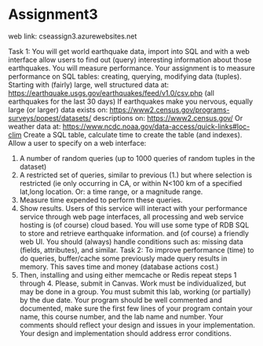 # Assignment3

web link: cseassign3.azurewebsites.net


Task 1: You will get world earthquake data, import into SQL and with a web interface
allow users to find out (query) interesting information about those earthquakes.
You will measure performance.
Your assignment is to measure performance on SQL tables: creating, querying,
modifying data (tuples).
Starting with (fairly) large, well structured data at:
https://earthquake.usgs.gov/earthquakes/feed/v1.0/csv.php
(all earthquakes for the last 30 days)
If earthquakes make you nervous, equally large (or larger) data exists on:
https://www2.census.gov/programs-surveys/popest/datasets/
descriptions on: https://www2.census.gov/
Or weather data at:
https://www.ncdc.noaa.gov/data-access/quick-links#loc-clim
Create a SQL table, calculate time to create the table (and indexes).
Allow a user to specify on a web interface:
1. A number of random queries (up to 1000 queries of random tuples in
the dataset)
2. A restricted set of queries, similar to previous (1.) but where selection is
restricted (ie only occurring in CA, or within N<100 km of a specified
lat,long location.
Or: a time range, or a magnitude range.
3. Measure time expended to perform these queries.
4. Show results.
Users of this service will interact with your performance service through web
page interfaces, all processing and web service hosting is (of course) cloud
based.
You will use some type of RDB SQL to store and retrieve earthquake information.
and (of course) a friendly web UI.
You should (always) handle conditions such as: missing data (fields, attributes), and
similar.
Task 2:
To improve performance (time) to do queries, buffer/cache some previously made query
results in memory. This saves time and money (database actions cost.)
5. Then, installing and using either memcache or Redis repeat steps 1 through 4.
Please, submit in Canvas. Work must be individualized, but may be done in a group.
You must submit this lab, working (or partially) by the due date.
Your program should be well commented and documented, make sure the first
few lines of your program contain your name, this course number, and the
lab name and number.
Your comments should reflect your design and issues in your implementation.
Your design and implementation should address error conditions.

